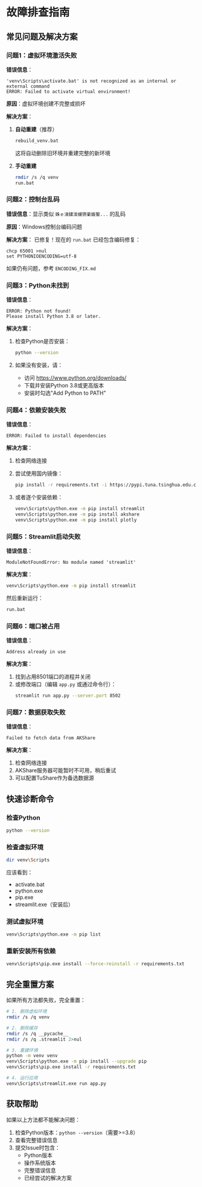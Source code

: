 # 故障排查指南

## 常见问题及解决方案

### 问题1：虚拟环境激活失败
**错误信息**：
```
'venv\Scripts\activate.bat' is not recognized as an internal or external command
ERROR: Failed to activate virtual environment!
```

**原因**：虚拟环境创建不完整或损坏

**解决方案**：
1. **自动重建**（推荐）
   ```bash
   rebuild_venv.bat
   ```
   这将自动删除旧环境并重建完整的新环境

2. **手动重建**
   ```bash
   rmdir /s /q venv
   run.bat
   ```

### 问题2：控制台乱码
**错误信息**：显示类似 `姝ｅ湪鍒涘缓铏氭嫙鐜...` 的乱码

**原因**：Windows控制台编码问题

**解决方案**：
已修复！现在的 `run.bat` 已经包含编码修复：
```batch
chcp 65001 >nul
set PYTHONIOENCODING=utf-8
```

如果仍有问题，参考 `ENCODING_FIX.md`

### 问题3：Python未找到
**错误信息**：
```
ERROR: Python not found!
Please install Python 3.8 or later.
```

**解决方案**：
1. 检查Python是否安装：
   ```bash
   python --version
   ```

2. 如果没有安装，请：
   - 访问 https://www.python.org/downloads/
   - 下载并安装Python 3.8或更高版本
   - 安装时勾选"Add Python to PATH"

### 问题4：依赖安装失败
**错误信息**：
```
ERROR: Failed to install dependencies
```

**解决方案**：
1. 检查网络连接
2. 尝试使用国内镜像：
   ```bash
   pip install -r requirements.txt -i https://pypi.tuna.tsinghua.edu.cn/simple
   ```

3. 或者逐个安装依赖：
   ```bash
   venv\Scripts\python.exe -m pip install streamlit
   venv\Scripts\python.exe -m pip install akshare
   venv\Scripts\python.exe -m pip install plotly
   ```

### 问题5：Streamlit启动失败
**错误信息**：
```
ModuleNotFoundError: No module named 'streamlit'
```

**解决方案**：
```bash
venv\Scripts\python.exe -m pip install streamlit
```

然后重新运行：
```bash
run.bat
```

### 问题6：端口被占用
**错误信息**：
```
Address already in use
```

**解决方案**：
1. 找到占用8501端口的进程并关闭
2. 或修改端口（编辑 `app.py` 或通过命令行）：
   ```bash
   streamlit run app.py --server.port 8502
   ```

### 问题7：数据获取失败
**错误信息**：
```
Failed to fetch data from AKShare
```

**解决方案**：
1. 检查网络连接
2. AKShare服务器可能暂时不可用，稍后重试
3. 可以配置TuShare作为备选数据源

## 快速诊断命令

### 检查Python
```bash
python --version
```

### 检查虚拟环境
```bash
dir venv\Scripts
```

应该看到：
- activate.bat
- python.exe
- pip.exe
- streamlit.exe（安装后）

### 测试虚拟环境
```bash
venv\Scripts\python.exe -m pip list
```

### 重新安装所有依赖
```bash
venv\Scripts\pip.exe install --force-reinstall -r requirements.txt
```

## 完全重置方案

如果所有方法都失败，完全重置：

```bash
# 1. 删除虚拟环境
rmdir /s /q venv

# 2. 删除缓存
rmdir /s /q __pycache__
rmdir /s /q .streamlit 2>nul

# 3. 重建环境
python -m venv venv
venv\Scripts\python.exe -m pip install --upgrade pip
venv\Scripts\pip.exe install -r requirements.txt

# 4. 运行应用
venv\Scripts\streamlit.exe run app.py
```

## 获取帮助

如果以上方法都不能解决问题：
1. 检查Python版本：`python --version`（需要>=3.8）
2. 查看完整错误信息
3. 提交Issue时包含：
   - Python版本
   - 操作系统版本
   - 完整错误信息
   - 已经尝试的解决方案

